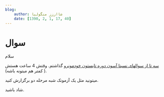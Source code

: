 ```yaml
---
blog:
    author: شااززز منگولیا
    date: [1390, 2, 1, 17, 40]
---
```

# سوال

<div class="cnt">
سلام<p><a href="http://s1.picofile.com/file/6567309854/IOI19.pdf.html" title="سه تا سوال!">سه تا از سوالهای نسبتا آسون دوره تابستون خودمون</a>رو گذاشتم. وقتش 4 ساعت هستش ( کمتر هم میتونه باشه).</p>
<p>میتونید مثل یک آزمونک شبه مرحله دو برگزارش کنید.</p>
<p>شاد باشید.</p>
</div>
